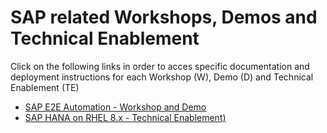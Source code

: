 <!-- ![rh-main](img/Logo-RedHat-D-Color-RGB.png) | ![sap-main](img/SAP_logo.png) -->

# SAP related Workshops, Demos and Technical Enablement

Click on the following links in order to acces specific documentation and deployment instructions for each Workshop (W), Demo (D) and Technical Enablement (TE)

- [SAP E2E Automation - Workshop and Demo](sap-e2e-ansible/README.md)
- [SAP HANA on RHEL 8.x - Technical Enablement)](sap-hana-rhel8/README.md)
